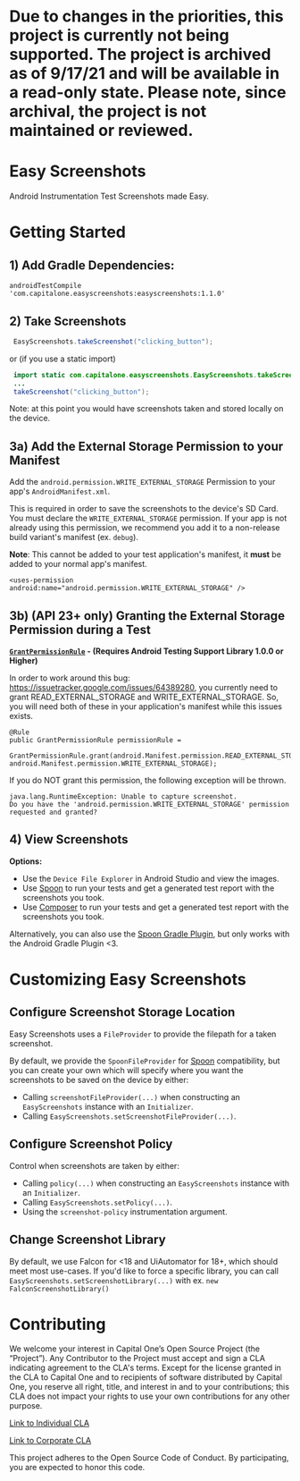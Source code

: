 # Due to changes in the priorities, this project is currently not being supported. The project is archived as of 9/17/21 and will be available in a read-only state. Please note, since archival, the project is not maintained or reviewed. #

# Easy Screenshots
Android Instrumentation Test Screenshots made Easy.

# Getting Started

## 1) Add Gradle Dependencies:

`androidTestCompile 'com.capitalone.easyscreenshots:easyscreenshots:1.1.0'`

## 2) Take Screenshots

``` java
 EasyScreenshots.takeScreenshot("clicking_button");
```
or (if you use a static import)
``` java
 import static com.capitalone.easyscreenshots.EasyScreenshots.takeScreenshot;
 ...
 takeScreenshot("clicking_button");
```
Note: at this point you would have screenshots taken and stored locally on the device.

## 3a) Add the External Storage Permission to your Manifest
Add the `android.permission.WRITE_EXTERNAL_STORAGE` Permission to your app's `AndroidManifest.xml`.

This is required in order to save the screenshots to the device's SD Card.  You must declare the `WRITE_EXTERNAL_STORAGE` permission. If your app is not already using this permission, we recommend you add it to a non-release build variant's manifest (ex. `debug`).

**Note**: This cannot be added to your test application's manifest, it **must** be added to your normal app's manifest.
```
<uses-permission android:name="android.permission.WRITE_EXTERNAL_STORAGE" />
```


## 3b) (API 23+ only) Granting the External Storage Permission during a Test

**[`GrantPermissionRule`](https://developer.android.com/reference/android/support/test/rule/GrantPermissionRule.html) - (Requires Android Testing Support Library 1.0.0 or Higher)**

In order to work around this bug: https://issuetracker.google.com/issues/64389280, you currently need to grant READ_EXTERNAL_STORAGE and WRITE_EXTERNAL_STORAGE.  So, you will need both of these in your application's manifest while this issues exists.

```
@Rule
public GrantPermissionRule permissionRule =
    GrantPermissionRule.grant(android.Manifest.permission.READ_EXTERNAL_STORAGE, android.Manifest.permission.WRITE_EXTERNAL_STORAGE);
```

If you do NOT grant this permission, the following exception will be thrown.
```
java.lang.RuntimeException: Unable to capture screenshot.
Do you have the 'android.permission.WRITE_EXTERNAL_STORAGE' permission requested and granted?
```

## 4) View Screenshots

**Options:**
- Use the `Device File Explorer` in Android Studio and view the images.
- Use [Spoon](http://square.github.io/spoon/) to run your tests and get a generated test report with the screenshots you took.
- Use [Composer](https://github.com/gojuno/composer) to run your tests and get a generated test report with the screenshots you took.

Alternatively, you can also use the [Spoon Gradle Plugin](https://github.com/stanfy/spoon-gradle-plugin), but only works with the Android Gradle Plugin <3.

# Customizing Easy Screenshots
## Configure Screenshot Storage Location
Easy Screenshots uses a `FileProvider` to provide the filepath for a taken screenshot.

By default, we provide the `SpoonFileProvider` for [Spoon](http://square.github.io/spoon/) compatibility, but you can create your own which will specify where you want the screenshots to be saved on the device by either:
- Calling `screenshotFileProvider(...)` when constructing an `EasyScreenshots` instance with an `Initializer`.
- Calling `EasyScreenshots.setScreenshotFileProvider(...)`.

## Configure Screenshot Policy
Control when screenshots are taken by either:
- Calling `policy(...)` when constructing an `EasyScreenshots` instance with an `Initializer`.
- Calling `EasyScreenshots.setPolicy(...)`.
- Using the `screenshot-policy` instrumentation argument.

## Change Screenshot Library
By default, we use Falcon for <18 and UiAutomator for 18+, which should meet most use-cases. If you'd like to force a specific library, you can call `EasyScreenshots.setScreenshotLibrary(...)` with ex. `new FalconScreenshotLibrary()`

# Contributing
We welcome your interest in Capital One’s Open Source Project (the “Project”). Any Contributor to the Project must accept and sign a CLA indicating agreement to the CLA's terms. Except for the license granted in the CLA to Capital One and to recipients of software distributed by Capital One, you reserve all right, title, and interest in and to your contributions; this CLA does not impact your rights to use your own contributions for any other purpose.

[Link to Individual CLA](https://docs.google.com/forms/d/e/1FAIpQLSfwtl1s6KmpLhCY6CjiY8nFZshDwf_wrmNYx1ahpsNFXXmHKw/viewform)

[Link to Corporate CLA](https://docs.google.com/forms/d/e/1FAIpQLSeAbobIPLCVZD_ccgtMWBDAcN68oqbAJBQyDTSAQ1AkYuCp_g/viewform)

This project adheres to the Open Source Code of Conduct. By participating, you are expected to honor this code.
